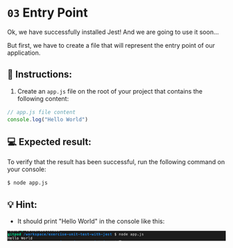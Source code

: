 # `03` Entry Point

Ok, we have successfully installed Jest! And we are going to use it soon...

But first, we  have to create a file that will represent the entry point of our application.

## 📝 Instructions:

1. Create an `app.js` file on the root of your project that contains the following content:

```js
// app.js file content
console.log("Hello World")
```

## 💻 Expected result:

To verify that the result has been successful, run the following command on your console:

```bash
$ node app.js
```

## 💡 Hint:

+ It should print "Hello World" in the console like this:

![Hello world](../../assets/01-1hello-world.png)
